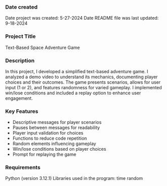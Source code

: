 ### Date created
Date project was created: 5-27-2024
Date README file was last updated: 9-18-2024

### Project Title
Text-Based Space Adventure Game

### Description
In this project, I developed a simplified text-based adventure game. I analyzed a demo video to understand its mechanics, documenting player choices and their outcomes. The game presents scenarios, allows for user input (1 or 2), and features randomness for varied gameplay. I implemented win/lose conditions and included a replay option to enhance user engagement.

### Key Features
* Descriptive messages for player scenarios
* Pauses between messages for readability
* Player input validation for choices
* Functions to reduce code repetition
* Random elements influencing gameplay
* Win/lose conditions based on player choices
* Prompt for replaying the game

### Requirements
Python (version 3.12.1)
Libraries used in the program:
time
random